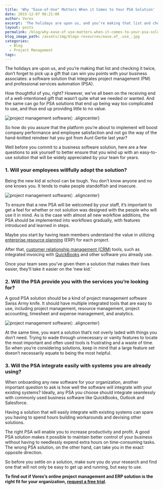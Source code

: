 ```yaml
---
title: 'Why "Ease-of-Use" Matters When it Comes to Your PSA Solution'
date: 2015-12-07 06:21:00
author: Vorex
excerpt: 'The holidays are upon us, and you’re making that list and checking it twice, don’t forget to pick up a gift that can win you points with your business associates: a software solution that integrates project management (PM) and professional services automation (PSA).'
layout: posts
permalink: /blog/why-ease-of-use-matters-when-it-comes-to-your-psa-solution/
blog_image_path: /assets/img/blogs-resources/ease.of_.use_.jpg
categories:
  - Blog
  - Project Management
tags:
---
```



The holidays are upon us, and you’re making that list and checking it twice, don’t forget to pick up a gift that can win you points with your business associates: a software solution that integrates project management (PM) and professional services automation (PSA).

How thoughtful of you, right? However, we’ve all been on the receiving end of a well-intentioned gift that wasn’t quite what we needed or wanted. And the same can go for PSA solutions that end up being way too complicated to use, and thus end up providing little to no value.

![project management software](https://media.giphy.com/media/UxaJ6F1IOV1GU/giphy.gif){: .aligncenter}

So how do you assure that the platform you’re about to implement will boost company performance and employee satisfaction and not go the way of the hand-knitted reindeer hat you got from Aunt Gertie last year?

Well before you commit to a business software solution, here are a few questions to ask yourself to better ensure that you wind up with an easy-to-use solution that will be widely appreciated by your team for years.

### 1. Will your employees willfully adopt the solution?

Being the new kid at school can be tough. You don’t know anyone and no one knows you. It tends to make people standoffish and insecure.

![project management software](https://media.giphy.com/media/nzQBQJVpCkaD6/giphy.gif){: .aligncenter}

To ensure that a new PSA will be welcomed by your staff, it’s important to get a feel for whether or not solution was designed with the people who will use it in mind. As is the case with almost all new workflow additions, the PSA should be implemented into workflows gradually, with features introduced and learned in steps.

Maybe you start by having team members understand the value in utilizing [enterprise resource planning](http://www.vorex.com/characteristics-of-a-modern-erp/) (ERP) for each project.

After that, [customer relationship management (CRM)](http://www.vorex.com/product/customer-relationship-management/) tools, such as integrated invoicing with [QuickBooks](http://search2.quickbooks.com/t/bn/a/get-quickbooks?cid=ppc_g_Exact_QBDT_US_B_QuickBooks_Exact_Tier1_G_S_quickbooks_txt&amp;cvosrc=ppc.google.quickbooks&amp;matchtype=e&amp;adposition=1t1&amp;creative=73750516688&amp;content=&amp;cvo_search=1&amp;mobile=&amp;X1ID=~uk~&amp;gclid=CPSdge7zlskCFYM6aQodFqIAPw&amp;ef_id=VkrTPQAAATUcA1Rz:20151117071157:s) and other software you already use.

Once your team sees you’ve given them a solution that makes their lives easier, they’ll take it easier on the ‘new kid.’

### 2. Will the PSA provide you with the services you’re looking for?

A good PSA solution should be a kind of project management software Swiss Army knife. It should have multiple integrated tools that are easy to use, including project management, resource management, project accounting, timesheet and expense management, and analytics.

![project management software](https://media4.giphy.com/media/Yltqrfwi0fb4k/200.gif){: .aligncenter}

At the same time, you want a solution that’s not overly laded with things you don’t need. Trying to wade through unnecessary or vanity features to locate the most important and often used tools is frustrating and a waste of time. So when you’re considering solutions, keep in mind that a large feature set doesn’t necessarily equate to being the most helpful.

### 3. Will the PSA integrate easily with systems you are already using?

When onboarding any new software for your organization, another important question to ask is how well the software will integrate with your existing systems? Ideally, any PSA you choose should integrate seamlessly with commonly used business software like QuickBooks, Outlook and Salesforce.

Having a solution that will easily integrate with existing systems can spare you having to spend hours building workarounds and devising other solutions.

The right PSA will enable you to increase productivity and profit. A good PSA solution makes it possible to maintain better control of your business without having to needlessly expend extra hours on time-consuming tasks. The wrong PSA solution, on the other hand, can take you in the exact opposite direction.

So before you settle on a solution, make sure you do your research and find one that will not only be easy to get up and running, but easy to use.

**To find out if Vorex’s online project management and ERP solution is the right fit for your organization, [request a free trial](http://www.vorex.com/free-trial/).**
